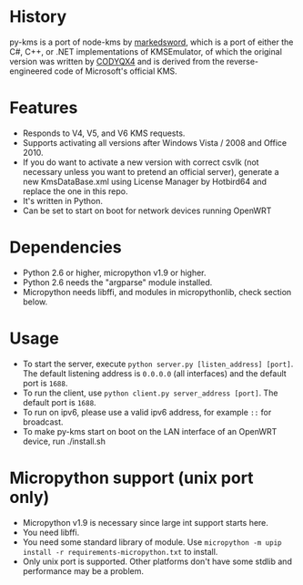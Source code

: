 # History
py-kms is a port of node-kms by [markedsword](http://forums.mydigitallife.info/members/183074-markedsword), which is a port of either the C#, C++, or .NET implementations of KMSEmulator, of which the original version was written by [CODYQX4](http://forums.mydigitallife.info/members/89933-CODYQX4) and is derived from the reverse-engineered code of Microsoft's official KMS.

# Features
- Responds to V4, V5, and V6 KMS requests.
- Supports activating all versions after Windows Vista / 2008 and Office 2010.
- If you do want to activate a new version with correct csvlk (not necessary unless you want to pretend an official server), generate a new KmsDataBase.xml using License Manager by Hotbird64 and replace the one in this repo.
- It's written in Python.
- Can be set to start on boot for network devices running OpenWRT

# Dependencies
- Python 2.6 or higher, micropython v1.9 or higher.
- Python 2.6 needs the "argparse" module installed.
- Micropython needs libffi, and modules in micropythonlib, check section below.

# Usage
- To start the server, execute `python server.py [listen_address] [port]`. The default listening address is `0.0.0.0` (all interfaces) and the default port is `1688`.
- To run the client, use `python client.py server_address [port]`. The default port is `1688`.
- To run on ipv6, please use a valid ipv6 address, for example `::` for broadcast.
- To make py-kms start on boot on the LAN interface of an OpenWRT device, run ./install.sh


# Micropython support (unix port only)
- Micropython v1.9 is necessary since large int support starts here.
- You need libffi.
- You need some standard library of module. Use `micropython -m upip install -r requirements-micropython.txt` to install.
- Only unix port is supported. Other platforms don't have some stdlib and performance may be a problem. 
